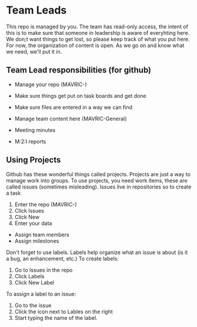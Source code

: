 # Team Leads
This repo is managed by you.
The team has read-only access, the intent of this is to make sure
that someone in leadership is aware of everyhting here. We don;t want things to get lost, 
so please keep track of what you put here. For now, the organization of content is open.
As we go on and know what we need, we'll put it in.

## Team Lead responsibilities (for github)
 - Manage your repo (MAVRIC-<TeamName>)
  - Make sure things get put on task boards and get done
  - Make sure files are entered in a way we can find
 
 - Manage team content here (MAVRIC-General)
  - Meeting minutes
  - M:2:I reports


## Using Projects
Github has these wonderful things called projects. Projects are just a way to manage work into groups.
To use projects, you need work items, these are called issues (sometimes misleading). Issues live in repositories
so to create a task
 1. Enter the repo (MAVRIC-<TeamName>)
 2. Click Issues
 3. Click New
 4. Enter your data
  - Assign team members
  - Assign milestones

Don't forget to use labels. Labels help organize what an issue is about (is it a bug, an enhancement, etc.) 
To create labels:
 1. Go to Issues in the repo
 2. Click Labels
 3. Click New Label

To assign a label to an issue:
 1. Go to the issue
 2. Click the icon next to Lables on the right
 3. Start typing the name of the label.
